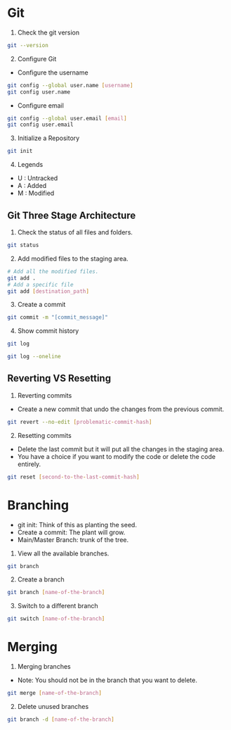 # Git

1. Check the git version

```bash
git --version
```

2. Configure Git

- Configure the username

```bash
git config --global user.name [username]
git config user.name
```

- Configure email

```bash
git config --global user.email [email]
git config user.email
```

3. Initialize a Repository

```bash
git init
```

4. Legends

- U : Untracked
- A : Added
- M : Modified

## Git Three Stage Architecture

1. Check the status of all files and folders.

```bash
git status
```

2. Add modified files to the staging area.

```bash
# Add all the modified files.
git add .
# Add a specific file
git add [destination_path]
```

3. Create a commit

```bash
git commit -m "[commit_message]"
```

4. Show commit history

```bash
git log
```

```bash
git log --oneline
```

## Reverting VS Resetting

1. Reverting commits

- Create a new commit that undo the changes from the previous commit.

```bash
git revert --no-edit [problematic-commit-hash]
```

2. Resetting commits

- Delete the last commit but it will put all the changes in the staging area.
- You have a choice if you want to modify the code or delete the code entirely.

```bash
git reset [second-to-the-last-commit-hash]
```

# Branching

- git init: Think of this as planting the seed.
- Create a commit: The plant will grow.
- Main/Master Branch: trunk of the tree.

1. View all the available branches.

```bash
git branch
```

2. Create a branch

```bash
git branch [name-of-the-branch]
```

3. Switch to a different branch

```bash
git switch [name-of-the-branch]
```

# Merging

1. Merging branches

- Note: You should not be in the branch that you want to delete.

```bash
git merge [name-of-the-branch]
```

2. Delete unused branches

```bash
git branch -d [name-of-the-branch]
```
